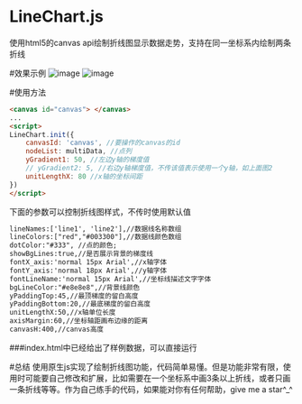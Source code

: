 # LineChart.js
使用html5的canvas api绘制折线图显示数据走势，支持在同一坐标系内绘制两条折线

#效果示例
![image](https://github.com/soggotheslitherer/LineChart.js/blob/master/imgs/eg1.PNG)
![image](https://github.com/soggotheslitherer/LineChart.js/raw/master/imgs/eg2.PNG)

#使用方法
```html
<canvas id="canvas"> </canvas>
...
<script>
LineChart.init({
    canvasId: 'canvas', //要操作的canvas的id
    nodeList: multiData, //点列
    yGradient1: 50, //左边y轴的梯度值
    // yGradient2: 5, //右边y轴梯度值，不传该值表示使用一个y轴，如上面图2
    unitLengthX: 80 //x轴的坐标间距
})
</script>
```
下面的参数可以控制折线图样式，不传时使用默认值
```html
lineNames:['line1', 'line2'],//数据线名称数组
lineColors:["red","#003300"],//数据线颜色数组
dotColor:"#333", //点的颜色;
showBgLines:true,//是否展示背景的梯度线
fontX_axis:'normal 15px Arial',//x轴字体
fontY_axis:'normal 18px Arial',//y轴字体
fontLineName:'normal 15px Arial',//坐标线描述文字字体
bgLineColor:"#e8e8e8",//背景线颜色
yPaddingTop:45,//最顶梯度的留白高度
yPaddingBottom:20,//最底梯度的留白高度
unitLengthX:50,//x轴单位长度
axisMargin:60,//坐标轴距画布边缘的距离
canvasH:400,//canvas高度
```
###index.html中已经给出了样例数据，可以直接运行

#总结
使用原生js实现了绘制折线图功能，代码简单易懂。但是功能非常有限，使用时可能要自己修改和扩展，比如需要在一个坐标系中画3条以上折线，或者只画一条折线等等。作为自己练手的代码，如果能对你有任何帮助，give me a star^_^
